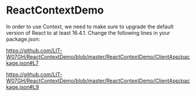 # ReactContextDemo

In order to use Context, we need to make sure to upgrade the default version of React to at least 16.4.1. Change the following lines in your package.json:

https://github.com/LIT-W07GH/ReactContextDemo/blob/master/ReactContextDemo/ClientApp/package.json#L7

https://github.com/LIT-W07GH/ReactContextDemo/blob/master/ReactContextDemo/ClientApp/package.json#L9
